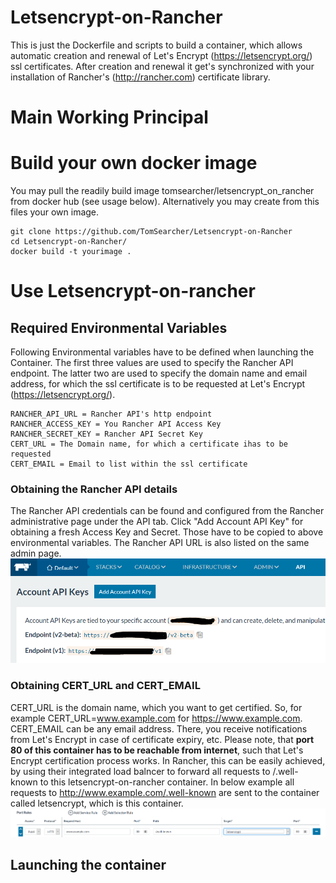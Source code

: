 # Letsencrypt-on-Rancher
This is just the Dockerfile and scripts to build a container, which allows automatic creation and renewal of Let's Encrypt (https://letsencrypt.org/) ssl certificates. After creation and renewal it get's synchronized with your installation of Rancher's (http://rancher.com) certificate library.  

# Main Working Principal


# Build your own docker image 
You may pull the readily build image tomsearcher/letsencrypt_on_rancher from docker hub (see usage below).
Alternatively you may create from this files your own image.

```
git clone https://github.com/TomSearcher/Letsencrypt-on-Rancher
cd Letsencrypt-on-Rancher/
docker build -t yourimage .
```

# Use Letsencrypt-on-rancher

## Required Environmental Variables
Following Environmental variables have to be defined when launching the Container. The first three values are used to specify the Rancher API endpoint. The latter two are used to specify the domain name and email address, for which the ssl certificate is to be requested at Let's Encrypt (https://letsencrypt.org/).

```
RANCHER_API_URL = Rancher API's http endpoint 
RANCHER_ACCESS_KEY = You Rancher API Access Key
RANCHER_SECRET_KEY = Rancher API Secret Key
CERT_URL = The Domain name, for which a certificate ihas to be requested
CERT_EMAIL = Email to list within the ssl certificate
```
### Obtaining the Rancher API details

The Rancher API credentials can be found and configured from the Rancher administrative page under the API tab. Click "Add Account API Key" for obtaining a fresh Access Key and Secret. Those have to be copied to above environmental variables. The Rancher API URL is also listed on the same admin page.
![alt tag](https://raw.githubusercontent.com/TomSearcher/Letsencrypt-on-Rancher/master/rancher_api.PNG)

### Obtaining CERT_URL and CERT_EMAIL

CERT_URL is the domain name, which you want to get certified. So, for example CERT_URL=www.example.com for https://www.example.com. CERT_EMAIL can be any email address. There, you receive notifications from Let's Encrypt in case of certificate expiry, etc. Please note,  that **port 80 of this container has to be reachable from internet**, such that Let's Encrypt certification process works.
In Rancher, this can be easily achieved, by using their integrated load balncer to forward all requests to /.well-known to this letsencrypt-on-rancher container. In below example all requests to http://www.example.com/.well-known are sent to the container called letsencrypt, which is this container.
![alt tag](https://raw.githubusercontent.com/TomSearcher/Letsencrypt-on-Rancher/master/rancher_lb.PNG)

## Launching the container
